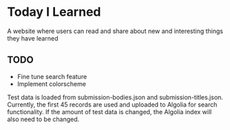 # Today I Learned
A website where users can read and share about new and interesting things they have learned

## TODO
- Fine tune search feature
- Implement colorscheme

Test data is loaded from submission-bodies.json and submission-titles.json.
Currently, the first 45 records are used and uploaded to Algolia for search
functionality. If the amount of test data is changed, the Algolia index will
also need to be changed.
